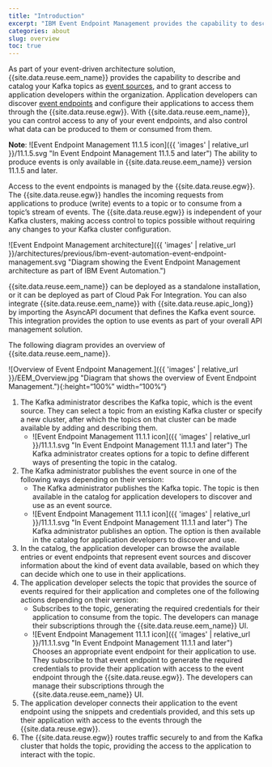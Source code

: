```yaml
---
title: "Introduction"
excerpt: "IBM Event Endpoint Management provides the capability to describe and catalog your Kafka event sources, and to socialize them with application developers."
categories: about
slug: overview
toc: true
---
```


As part of your event-driven architecture solution, {{site.data.reuse.eem_name}} provides the capability to describe and catalog your Kafka topics as [event sources](../key-concepts/#event-source), and to grant access to application developers within the organization. Application developers can discover [event endpoints]((../key-concepts/#event-endpoint)) and configure their applications to access them through the {{site.data.reuse.egw}}. With {{site.data.reuse.eem_name}}, you can control access to any of your event endpoints, and also control what data can be produced to them or consumed from them.

**Note**: ![Event Endpoint Management 11.1.5 icon]({{ 'images' | relative_url }}/11.1.5.svg "In Event Endpoint Management 11.1.5 and later") The ability to produce events is only available in {{site.data.reuse.eem_name}} version 11.1.5 and later.

Access to the event endpoints is managed by the {{site.data.reuse.egw}}. The {{site.data.reuse.egw}} handles the incoming requests from applications to produce (write) events to a topic or to consume from a topic’s stream of events. The {{site.data.reuse.egw}} is independent of your Kafka clusters, making access control to topics possible without requiring any changes to your Kafka cluster configuration.

![Event Endpoint Management architecture]({{ 'images' | relative_url }}/architectures/previous/ibm-event-automation-event-endpoint-management.svg "Diagram showing the Event Endpoint Management architecture as part of IBM Event Automation.")

{{site.data.reuse.eem_name}} can be deployed as a standalone installation, or it can be deployed as part of Cloud Pak For Integration. You can also integrate {{site.data.reuse.eem_name}} with {{site.data.reuse.apic_long}} by importing the AsyncAPI document that defines the Kafka event source. This integration provides the option to use events as part of your overall API management solution.

The following diagram provides an overview of {{site.data.reuse.eem_name}}.

![Overview of Event Endpoint Management.]({{ 'images' | relative_url }}/EEM_Overview.jpg "Diagram that shows the overview of Event Endpoint Management."){:height=“100%” width=“100%“}

1. The Kafka administrator describes the Kafka topic, which is the event source. They can select a topic from an existing Kafka cluster or specify a new cluster, after which the topics on that cluster can be made available by adding and describing them.
   * ![Event Endpoint Management 11.1.1 icon]({{ 'images' | relative_url }}/11.1.1.svg "In Event Endpoint Management 11.1.1 and later") The Kafka administrator creates options for a topic to define different ways of presenting the topic in the catalog. 
1. The Kafka administrator publishes the event source in one of the following ways depending on their version:
   * The Kafka administrator publishes the Kafka topic. The topic is then available in the catalog for application developers to discover and use as an event source.
   * ![Event Endpoint Management 11.1.1 icon]({{ 'images' | relative_url }}/11.1.1.svg "In Event Endpoint Management 11.1.1 and later") The Kafka administrator publishes an option. The option is then available in the catalog for application developers to discover and use.
1. In the catalog, the application developer can browse the available entries or event endpoints that represent event sources and discover information about the kind of event data available, based on which they can decide which one to use in their applications.
1. The application developer selects the topic that provides the source of events required for their application and completes one of the following actions depending on their version:
   * Subscribes to the topic, generating the required credentials for their application to consume from the topic. The developers can manage their subscriptions through the {{site.data.reuse.eem_name}} UI.
   * ![Event Endpoint Management 11.1.1 icon]({{ 'images' | relative_url }}/11.1.1.svg "In Event Endpoint Management 11.1.1 and later") Chooses an appropriate event endpoint for their application to use. They subscribe to that event endpoint to generate the required credentials to provide their application with access to the event endpoint through the {{site.data.reuse.egw}}. The developers can manage their subscriptions through the {{site.data.reuse.eem_name}} UI.
1. The application developer connects their application to the event endpoint using the snippets and credentials provided, and this sets up their application with access to the events through the {{site.data.reuse.egw}}.
1. The {{site.data.reuse.egw}} routes traffic securely to and from the Kafka cluster that holds the topic, providing the access to the application to interact with the topic.




